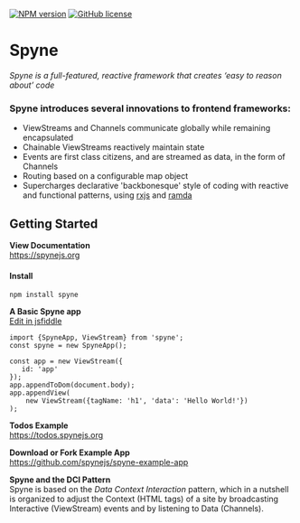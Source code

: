 [![NPM version](https://img.shields.io/npm/v/spyne.svg?longCache=true&style=flat-square)](https://www.npmjs.com/package/spyne)
[![GitHub license](https://img.shields.io/github/license/spynejs/spyne.svg?longCache=true&style=flat-square)](https://github.com/spynejs/spyne/blob/master/LICENSE)
# Spyne
<em>Spyne is a full-featured, reactive framework that creates ‘easy to reason about’ code</em>

### Spyne introduces several innovations to frontend frameworks:

* ViewStreams and Channels communicate globally while remaining encapsulated
* Chainable ViewStreams reactively maintain state
* Events are first class citizens, and are streamed as data, in the form of Channels
* Routing based on a configurable map object
* Supercharges declarative 'backbonesque' style of coding with reactive and functional patterns, using [rxjs](https://rxjs-dev.firebaseapp.com) and [ramda](https://ramdajs.com)


## Getting Started ##
**View Documentation**<br/>
https://spynejs.org

#### Install ##
```
npm install spyne
```
**A Basic Spyne app**<br>
[Edit in jsfiddle](https://jsfiddle.net/nybatista/0ouqhn1y/24/)
```
import {SpyneApp, ViewStream} from 'spyne';
const spyne = new SpyneApp();

const app = new ViewStream({
   id: 'app'
});
app.appendToDom(document.body);
app.appendView(
    new ViewStream({tagName: 'h1', 'data': 'Hello World!'})
);

```
**Todos Example**<br/>
https://todos.spynejs.org</br>

**Download or Fork Example App**<br/>
https://github.com/spynejs/spyne-example-app <br>


**Spyne and the DCI Pattern**<br/>
Spyne is based on the *Data Context Interaction* pattern, which in a nutshell is organized to adjust the Context (HTML tags) of a site by broadcasting Interactive (ViewStream) events and  by listening to Data (Channels).

